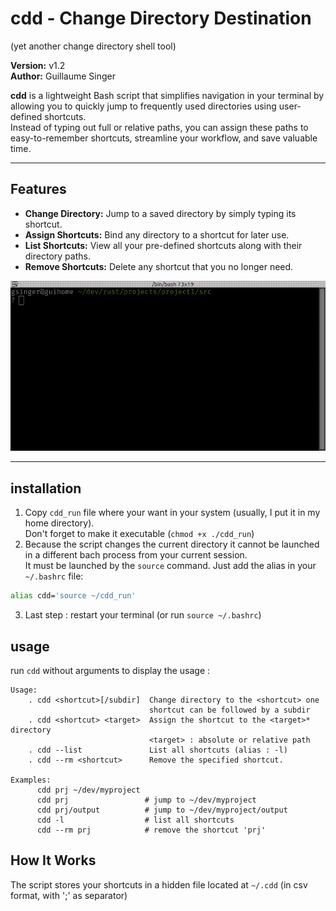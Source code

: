 # cdd - Change Directory Destination 
(yet another change directory shell tool)

**Version:** v1.2  
**Author:** Guillaume Singer

**cdd** is a lightweight Bash script that simplifies navigation in your terminal by allowing you to quickly jump to frequently used directories using user-defined shortcuts. \
Instead of typing out full or relative paths, you can assign these paths to easy-to-remember shortcuts, streamline your workflow, and save valuable time.

---

## Features

- **Change Directory:** Jump to a saved directory by simply typing its shortcut.
- **Assign Shortcuts:** Bind any directory to a shortcut for later use.
- **List Shortcuts:** View all your pre-defined shortcuts along with their directory paths.
- **Remove Shortcuts:** Delete any shortcut that you no longer need.

![cdd.gif](cdd.gif)


---

## installation

1. Copy `cdd_run` file  where your want in your system (usually, I put it in my home directory).\
   Don't forget to make it executable (`chmod +x ./cdd_run`)
2. Because the script changes the current directory it cannot be launched in a different bach process from your current session. \
   It must be launched by the `source` command. Just add the alias in your `~/.bashrc` file:

```bash
alias cdd='source ~/cdd_run'
```
3. Last step : restart your terminal (or run `source ~/.bashrc`) 


## usage

run `cdd` without arguments to display the usage : 
```
Usage:
    . cdd <shortcut>[/subdir]  Change directory to the <shortcut> one
                               shortcut can be followed by a subdir
    . cdd <shortcut> <target>  Assign the shortcut to the <target>* directory 
                               <target> : absolute or relative path
    . cdd --list               List all shortcuts (alias : -l)
    . cdd --rm <shortcut>      Remove the specified shortcut.

Examples:
      cdd prj ~/dev/myproject
      cdd prj                 # jump to ~/dev/myproject
      cdd prj/output          # jump to ~/dev/myproject/output
      cdd -l                  # list all shortcuts
      cdd --rm prj            # remove the shortcut 'prj'
```


## How It Works

The script stores your shortcuts in a hidden file located at `~/.cdd` (in csv format, with ';' as separator)

